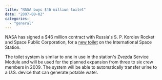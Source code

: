 ```yaml
---
title: "NASA buys $46 million toilet"
date: "2007-08-02"
categories: 
  - "general"
---
```


NASA has signed a $46 million contract with Russia's S. P. Korolev Rocket and Space Public Corporation, for a [new toilet](http://www.nasa.gov/home/hqnews/2007/jul/HQ_C07028_station_hardware.html) on the International Space Station.

The toilet system is similar to one in use in the station's Zvezda Service Module and will be used for the planned expansion from three to six crew members in 2009. The system will be able to automatically transfer urine to a U.S. device that can generate potable water.
